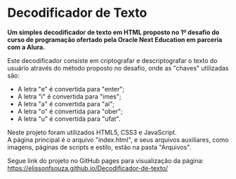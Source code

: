 # Decodificador de Texto
**Um simples decodificador de texto em HTML proposto no 1º desafio do curso de programação ofertado pela Oracle Next Education em parceria com a Alura.**  

Este decodificador consiste em criptografar e descriptografar o texto do usuário através do método proposto no desafio, onde as "chaves" utilizadas são:
- A letra "e" é convertida para "enter";
- A letra "i" é convertida para "imes";
- A letra "a" é convertida para "ai";
- A letra "o" é convertida para "ober";
- A letra "u" é convertida para "ufat".

Neste projeto foram utilizados HTML5, CSS3 e JavaScript.  
A página principal é o arquivo "index.html", e seus arquivos auxiliares, como imagens, páginas de scripts e estilo, estão na pasta "Arquivos".  

Segue link do projeto no GitHub pages para visualização da página:  
https://elissonfsouza.github.io/Decodificador-de-texto/
